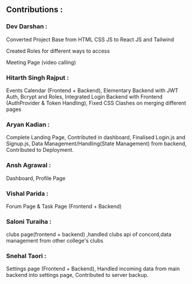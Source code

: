 ## Contributions : 

### Dev Darshan : 
Converted Project Base from HTML CSS JS to React JS and Tailwind

Created Roles for different ways to access

Meeting Page (video calling)

### Hitarth Singh Rajput :
Events Calendar (Frontend + Backend), Elementary Backend with JWT Auth, Bcrypt and Roles, Integrated Login Backend with Frontend (AuthProvider & Token Handling), Fixed CSS Clashes on merging different pages

### Aryan Kadian : 
Complete Landing Page, Contributed in dashboard, Finalised Login.js and Signup.js, Data Management/Handling(State Management) from backend, Contributed to Deployment.

### Ansh Agrawal : 
Dashboard, Profile Page

### Vishal Parida : 
Forum Page & Task Page (Frontend + Backend)

### Saloni Turaiha : 
clubs page(frontend + backend) ,handled clubs api of concord,data management from other college's clubs

### Snehal Taori : 
Settings page (Frontend + Backend), Handled incoming data from main backend into settings page, Contributed to server backup.


